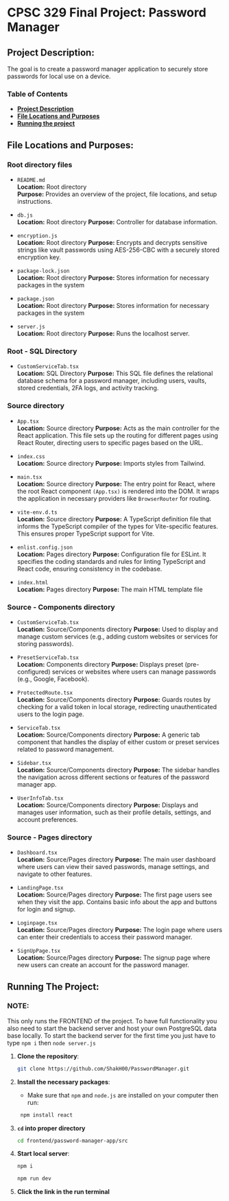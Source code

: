 # CPSC 329 Final Project: Password Manager


## Project Description:
The goal is to create a password manager application to securely store passwords for local use on a device.

### Table of Contents
- **[Project Description](#Project-Description)**
- **[File Locations and Purposes](#File-Locations-and-Purposes)**
- **[Running the project](#Running-the-project)**


## File Locations and Purposes:

### Root directory files
- `README.md`  
  **Location:** Root directory  
  **Purpose:** Provides an overview of the project, file locations, and setup instructions.


- `db.js`  
  **Location:** Root directory
  **Purpose:** Controller for database information.


- `encryption.js`  
  **Location:** Root directory
  **Purpose:** Encrypts and decrypts sensitive strings like vault passwords using AES-256-CBC with a securely stored encryption key.


- `package-lock.json`  
  **Location:** Root directory
  **Purpose:** Stores information for necessary packages in the system


- `package.json`  
  **Location:** Root directory
  **Purpose:** Stores information for necessary packages in the system


- `server.js`  
  **Location:** Root directory
  **Purpose:** Runs the localhost server.


### Root - SQL Directory
- `CustomServiceTab.tsx`  
  **Location:** SQL Directory
  **Purpose:** This SQL file defines the relational database schema for a password manager, including users, vaults, stored credentials, 2FA logs, and activity tracking.


### Source directory 
- `App.tsx`  
  **Location:** Source directory 
  **Purpose:** Acts as the main controller for the React application. This file sets up the routing for different pages using React Router, directing users to specific pages based on the URL.

- `index.css`  
  **Location:** Source directory 
  **Purpose:** Imports styles from Tailwind.


- `main.tsx`  
  **Location:** Source directory 
  **Purpose:** The entry point for React, where the root React component `(App.tsx)` is rendered into the DOM. It wraps the application in necessary providers like `BrowserRouter` for routing.


- `vite-env.d.ts`  
  **Location:** Source directory 
  **Purpose:** A TypeScript definition file that informs the TypeScript compiler of the types for Vite-specific features. This ensures proper TypeScript support for Vite.


- `enlist.config.json`  
  **Location:** Pages directory
  **Purpose:** Configuration file for ESLint. It specifies the coding standards and rules for linting TypeScript and React code, ensuring consistency in the codebase.


- `index.html`  
  **Location:** Pages directory
  **Purpose:** The main HTML template file


### Source - Components directory
- `CustomServiceTab.tsx`  
  **Location:** Source/Components directory
  **Purpose:** Used to display and manage custom services (e.g., adding custom websites or services for storing passwords).


- `PresetServiceTab.tsx`  
  **Location:** Components directory
  **Purpose:** Displays preset (pre-configured) services or websites where users can manage passwords (e.g., Google, Facebook).


- `ProtectedRoute.tsx`  
  **Location:** Source/Components directory
  **Purpose:** Guards routes by checking for a valid token in local storage, redirecting unauthenticated users to the login page.


- `ServiceTab.tsx`  
  **Location:** Source/Components directory
  **Purpose:** A generic tab component that handles the display of either custom or preset services related to password management.


- `Sidebar.tsx`  
  **Location:** Source/Components directory
  **Purpose:** The sidebar handles the navigation across different sections or features of the password manager app.


- `UserInfoTab.tsx`  
  **Location:** Source/Components directory
  **Purpose:** Displays and manages user information, such as their profile details, settings, and account preferences.


### Source - Pages directory
- `Dashboard.tsx`  
  **Location:** Source/Pages directory
  **Purpose:** The main user dashboard where users can view their saved passwords, manage settings, and navigate to other features.


- `LandingPage.tsx`  
  **Location:** Source/Pages directory
  **Purpose:** The first page users see when they visit the app. Contains basic info about the app and buttons for login and signup.


- `Loginpage.tsx`  
  **Location:** Source/Pages directory
  **Purpose:** The login page where users can enter their credentials to access their password manager.


- `SignUpPage.tsx`  
  **Location:** Source/Pages directory
  **Purpose:** The signup page where new users can create an account for the password manager.



## Running The Project:

### **NOTE:** 
This only runs the FRONTEND of the project. 
To have full functionality you also need to start the backend server and host your own PostgreSQL data base locally.
To start the backend server for the first time you just have to type `npm i` then `node server.js`


1. **Clone the repository**:
    ```bash
    git clone https://github.com/ShakH00/PasswordManager.git
    ```

2. **Install the necessary packages**:
    - Make sure that `npm` and `node.js` are installed on your computer then run:
   ```bash
    npm install react
    ```
3. **`cd` into proper directory**
    ```bash
   cd frontend/password-manager-app/src 
   ```

4. **Start local server**:
    ```bash
   npm i 
   ```
    ```bash
   npm run dev 
   ```
5. **Click the link in the run terminal**
